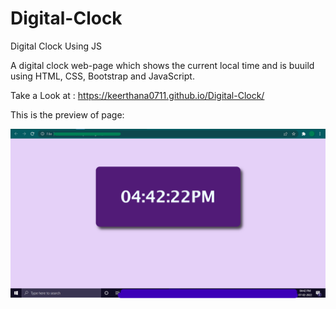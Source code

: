 # Digital-Clock
Digital Clock Using JS

A digital clock web-page which shows the current local time and is buuild using HTML, CSS, Bootstrap and JavaScript.

Take a Look at : https://keerthana0711.github.io/Digital-Clock/

This is the preview of page:

![Preview](dig_clk.png)
